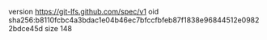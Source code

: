 version https://git-lfs.github.com/spec/v1
oid sha256:b8110fcbc4a3bdac1e04b46ec7bfccfbfeb87f1838e96844512e09822bdce45d
size 148
